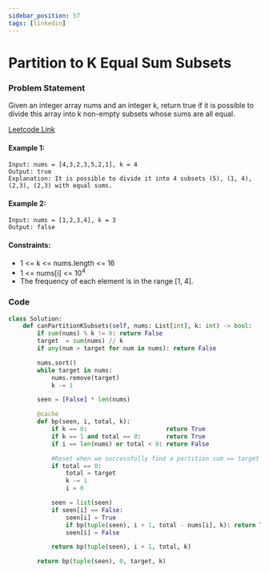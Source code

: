 ```yaml
---
sidebar_position: 57
tags: [linkedin]
---
```


# Partition to K Equal Sum Subsets

### Problem Statement

Given an integer array nums and an integer k, return true if it is possible to divide this array into k non-empty subsets whose sums are all equal.

[Leetcode Link](https://leetcode.com/problems/partition-to-k-equal-sum-subsets/)

#### Example 1:

```
Input: nums = [4,3,2,3,5,2,1], k = 4
Output: true
Explanation: It is possible to divide it into 4 subsets (5), (1, 4), (2,3), (2,3) with equal sums.
```

#### Example 2:

```
Input: nums = [1,2,3,4], k = 3
Output: false
```

#### Constraints:

- 1 <= k <= nums.length <= 16
- 1 <= nums[i] <= 10<sup>4</sup>
- The frequency of each element is in the range [1, 4].

### Code

```python title="Python"
class Solution:
    def canPartitionKSubsets(self, nums: List[int], k: int) -> bool:
        if sum(nums) % k != 0: return False
        target  = sum(nums) // k
        if any(num > target for num in nums): return False

        nums.sort()
        while target in nums:
            nums.remove(target)
            k -= 1

        seen = [False] * len(nums)

        @cache
        def bp(seen, i, total, k):
            if k == 0:                      return True
            if k == 1 and total == 0:       return True
            if i == len(nums) or total < 0: return False

            #Reset when we successfully find a partition sum == target
            if total == 0:
                total = target
                k -= 1
                i = 0

            seen = list(seen)
            if seen[i] == False:
                seen[i] = True
                if bp(tuple(seen), i + 1, total - nums[i], k): return True
                seen[i] = False

            return bp(tuple(seen), i + 1, total, k)

        return bp(tuple(seen), 0, target, k)
```
